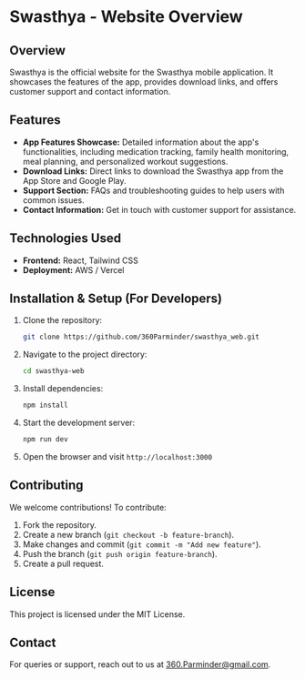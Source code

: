 # Swasthya - Website Overview

## Overview
Swasthya is the official website for the Swasthya mobile application. It showcases the features of the app, provides download links, and offers customer support and contact information.

## Features
- **App Features Showcase:** Detailed information about the app's functionalities, including medication tracking, family health monitoring, meal planning, and personalized workout suggestions.
- **Download Links:** Direct links to download the Swasthya app from the App Store and Google Play.
- **Support Section:** FAQs and troubleshooting guides to help users with common issues.
- **Contact Information:** Get in touch with customer support for assistance.

## Technologies Used
- **Frontend:** React, Tailwind CSS
- **Deployment:** AWS / Vercel

## Installation & Setup (For Developers)
1. Clone the repository:
   ```bash
   git clone https://github.com/360Parminder/swasthya_web.git
   ```
2. Navigate to the project directory:
   ```bash
   cd swasthya-web
   ```
3. Install dependencies:
   ```bash
   npm install
   ```
4. Start the development server:
   ```bash
   npm run dev
   ```
5. Open the browser and visit `http://localhost:3000`

## Contributing
We welcome contributions! To contribute:
1. Fork the repository.
2. Create a new branch (`git checkout -b feature-branch`).
3. Make changes and commit (`git commit -m "Add new feature"`).
4. Push the branch (`git push origin feature-branch`).
5. Create a pull request.

## License
This project is licensed under the MIT License.

## Contact
For queries or support, reach out to us at [360.Parminder@gmail.com](mailto:360.Parminder@gmail.com).

